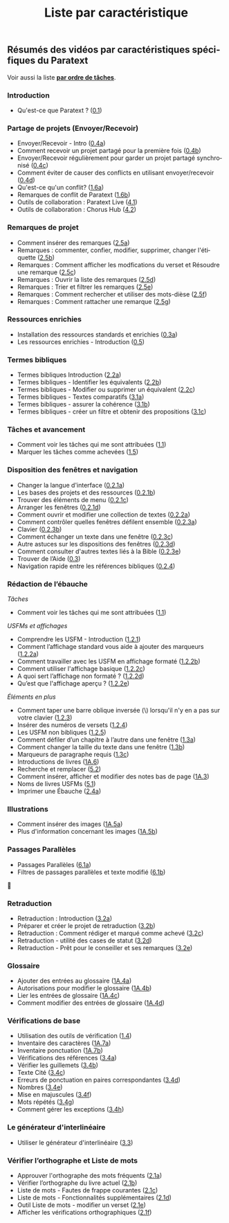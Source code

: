 ﻿---
lang: fr
title: Liste par caractéristique
sidebar_position: 2
---

## Résumés des vidéos par caractéristiques spécifiques du Paratext

Voir aussi la liste [**par ordre de tâches**](00-TOC-overview.md). 

### Introduction  
 
-   Qu'est-ce que Paratext ? ([0.1](01-Introduction/0.1.md))  

### Partage de projets (Envoyer/Recevoir)     
-  Envoyer/Recevoir - Intro ([0.4a](01-Introduction/0.4.Project-sharing/0.4a.md))  
-  Comment recevoir un projet partagé pour la première fois ([0.4b](01-Introduction/0.4.Project-sharing/0.4b.md))  
-  Envoyer/Recevoir régulièrement pour garder un projet partagé synchronisé ([0.4c](01-Introduction/0.4.Project-sharing/0.4c.md))  
-  Comment éviter de causer des conflicts en utilisant envoyer/recevoir ([0.4d](01-Introduction/0.4.Project-sharing/0.4d.md))  
-  Qu'est-ce qu'un conflit? ([1.6a](01-Introduction/0.4.Project-sharing/1.6a.md))  
-  Remarques de conflit de Paratext ([1.6b](01-Introduction/0.4.Project-sharing/1.6b.md))  
-  Outils de collaboration : Paratext Live ([4.1](05-Stage-4/4.1.md))  
-  Outils de collaboration : Chorus Hub ([4.2](05-Stage-4/4.2.md))  



### Remarques de projet   
-   Comment insérer des remarques ([2.5a](03-Stage-2/2.5-Project-notes/2.5a.md))  
-   Remarques : commenter, confier, modifier, supprimer, changer l'étiquette ([2.5b](03-Stage-2/2.5-Project-notes/2.5b.md))  
-   Remarques : Comment afficher les modfications du verset et Résoudre une remarque ([2.5c](03-Stage-2/2.5-Project-notes/2.5c.md))  
-   Remarques : Ouvrir la liste des remarques ([2.5d](03-Stage-2/2.5-Project-notes/2.5d.md))  
-   Remarques : Trier et filtrer les remarques ([2.5e](03-Stage-2/2.5-Project-notes/2.5e.md))  
-   Remarques : Comment rechercher et utiliser des mots-dièse ([2.5f](03-Stage-2/2.5-Project-notes/2.5f.md))  
-   Remarques : Comment rattacher une remarque ([2.5g](03-Stage-2/2.5-Project-notes/2.5g.md))  


### Ressources enrichies   
-  Installation des ressources standards et enrichies  ([0.3a](01-Introduction/0.5.Enhanced-resources/0.3a.md))  
-  Les ressources enrichies - Introduction ([0.5](01-Introduction/0.5.Enhanced-resources/0.5.md))  

### Termes bibliques  
-  Termes bibliques Introduction ([2.2a](03-Stage-2/2.2-Biblical-terms/2.2a.md))  
-  Termes bibliques - Identifier les équivalents ([2.2b](03-Stage-2/2.2-Biblical-terms/2.2b.md))  
-  Termes bibliques - Modifier ou supprimer un équivalent ([2.2c](03-Stage-2/2.2-Biblical-terms/2.2c.md))  
-  Termes bibliques - Textes comparatifs ([3.1a](04-Stage-3/3.1-Biblical-terms/3.1a.md))  
-  Termes bibliques - assurer la cohérence ([3.1b](04-Stage-3/3.1-Biblical-terms/3.1b.md))  
-  Termes bibliques - créer un filtre et obtenir des propositions ([3.1c](04-Stage-3/3.1-Biblical-terms/3.1c.md))  

### Tâches et avancement
- Comment voir les tâches qui me sont attribuées ([1.1](02-Stage-1/1.Drafting-editing/1.1.md))  
-  Marquer les tâches comme achevées ([1.5](02-Stage-1/4.Basic-checks/1.5.md))  

### Disposition des fenêtres et navigation
-   Changer la langue d'interface ([0.2.1a](01-Introduction/0.2.Navigation/0.2.1a.md))  
-  Les bases des projets et des ressources ([0.2.1b](01-Introduction/0.2.Navigation/0.2.1b.md))  
-   Trouver des éléments de menu ([0.2.1c](01-Introduction/0.2.Navigation/0.2.1c.md))  
-  Arranger les fenêtres ([0.2.1d](01-Introduction/0.2.Navigation/0.2.1d.md))  
-  Comment ouvrir et modifier  une collection de textes ([0.2.2a](01-Introduction/0.2.Navigation/0.2.2a.md))  
-  Comment contrôler quelles fenêtres défilent ensemble ([0.2.3a](01-Introduction/0.2.Navigation/0.2.3a.md))  
-  Clavier ([0.2.3b](01-Introduction/0.2.Navigation/0.2.3b.md))  
-  Comment échanger un texte dans une fenêtre ([0.2.3c](01-Introduction/0.2.Navigation/0.2.3c.md))  
-  Autre astuces sur les dispositions des fenêtres ([0.2.3d](01-Introduction/0.2.Navigation/0.2.3d.md))  
-  Comment consulter d'autres textes liés à la Bible ([0.2.3e](01-Introduction/0.2.Navigation/0.2.3e.md))  
-  Trouver de l’Aide ([0.3](01-Introduction/0.2.Navigation/0.3.md))  
-  Navigation rapide entre les références bibliques ([0.2.4](01-Introduction/0.2.Navigation/0.2.4.md))  

### Rédaction de l’ébauche
*Tâches*
- Comment voir les tâches qui me sont attribuées ([1.1](02-Stage-1/1.Drafting-editing/1.1.md))  
 
*USFMs et affichages*    
-  Comprendre les USFM -  Introduction ([1.2.1](02-Stage-1/2.USFM/1.2.1.md))  
-  Comment l’affichage standard vous aide à ajouter des marqueurs ([1.2.2a](02-Stage-1/2.USFM/1.2.2a.md))  
-  Comment travailler avec les USFM en affichage formaté ([1.2.2b](02-Stage-1/2.USFM/1.2.2b.md))  
-  Comment utiliser l'affichage basique ([1.2.2c](02-Stage-1/2.USFM/1.2.2c.md))  
-  A quoi sert l’affichage non formaté ? ([1.2.2d](02-Stage-1/2.USFM/1.2.2d.md))  
-  Qu’est que l'affichage aperçu ? ([1.2.2e](02-Stage-1/2.USFM/1.2.2e.md))  
   
*Éléments en plus*    
-  Comment taper une barre oblique inversée (\\) lorsqu'il n'y en a pas sur votre clavier ([1.2.3](02-Stage-1/1.Drafting-editing/1.2.3.md))  
-  Insérer des numéros de versets ([1.2.4](02-Stage-1/1.Drafting-editing/1.2.4.md))  
-  Les USFM non bibliques ([1.2.5](02-Stage-1/1.Drafting-editing/1.2.5.md))  
-  Comment défiler d’un chapitre à l’autre dans une fenêtre ([1.3a](02-Stage-1/1.Drafting-editing/1.3a.md))  
-  Comment changer la taille du texte dans une fenêtre ([1.3b](02-Stage-1/1.Drafting-editing/1.3b.md))  
-  Marqueurs de paragraphe requis ([1.3c](02-Stage-1/1.Drafting-editing/1.3c.md))  
-  Introductions de livres ([1A.6](02-Stage-1/5.Additional/1A.6.md))  
-  Recherche et remplacer ([5.2](06-Stage-5/5.2.md))  
-  Comment insérer, afficher et modifier des notes bas de page ([1A.3](02-Stage-1/5.Additional/1A.3.md))  
-  Noms de livres USFMs ([5.1](06-Stage-5/5.1.md))  
-  Imprimer une Ébauche ([2.4a](03-Stage-2/2.4a.md))  

### Illustrations
-  Comment insérer des images ([1A.5a](02-Stage-1/5.Additional/1A.5a.md))  
-  Plus d'information concernant les images ([1A.5b](02-Stage-1/5.Additional/1A.5b.md))  


### Passages Parallèles    
-  Passages Parallèles ([6.1a](07-Stage-6/6.1a.md))  
-  Filtres de passages parallèles et texte modifié ([6.1b](07-Stage-6/6.1b.md))  

📄

### Retraduction
-   Retraduction : Introduction ([3.2a](04-Stage-3/3.2-Back-translation/3.2a.md))  
-   Préparer et créer le projet de retraduction ([3.2b](04-Stage-3/3.2-Back-translation/3.2b.md))  
-   Retraduction : Comment rédiger et marqué comme achevé ([3.2c](04-Stage-3/3.2-Back-translation/3.2c.md))  
-   Retraduction - utilité des cases de statut ([3.2d](04-Stage-3/3.2-Back-translation/3.2d.md))  
-   Retraduction - Prêt pour le conseiller et ses remarques ([3.2e](04-Stage-3/3.2-Back-translation/3.2e.md))  
   
### Glossaire
-  Ajouter des entrées au glossaire ([1A.4a](02-Stage-1/5.Additional/1A.4a.md))  
-  Autorisations pour modifier le glossaire ([1A.4b](02-Stage-1/5.Additional/1A.4b.md))  
-  Lier les entrées de glossaire ([1A.4c](02-Stage-1/5.Additional/1A.4c.md))  
-  Comment modifier des entrées de glossaire ([1A.4d](02-Stage-1/5.Additional/1A.4d.md))  

### Vérifications de base   
-  Utilisation des outils de vérification ([1.4](02-Stage-1/4.Basic-checks/1.4.md))  
-  Inventaire des caractères ([1A.7a](02-Stage-1/4.Basic-checks/1A.7a.md))  
-  Inventaire ponctuation ([1A.7b](02-Stage-1/4.Basic-checks/1A.7b.md))  
-   Vérifications des références ([3.4a](04-Stage-3/3.4-Checks/3.4a.md))  
-   Vérifier les guillemets ([3.4b](04-Stage-3/3.4-Checks/3.4b.md))  
-   Texte Cité ([3.4c](04-Stage-3/3.4-Checks/3.4c.md))  
-   Erreurs de ponctuation en paires correspondantes ([3.4d](04-Stage-3/3.4-Checks/3.4d.md))  
-   Nombres ([3.4e](04-Stage-3/3.4-Checks/3.4e.md))  
-   Mise en majuscules ([3.4f](04-Stage-3/3.4-Checks/3.4f.md))  
-   Mots répétés ([3.4g](04-Stage-3/3.4-Checks/3.4g.md))  
-   Comment gérer les exceptions ([3.4h](04-Stage-3/3.4-Checks/3.4h.md))  
  
### Le générateur d'interlinéaire
-   Utiliser le générateur d'interlinéaire ([3.3](04-Stage-3/3.3-Custom-interlinears/3.3.md))  

### Vérifier l’orthographe et Liste de mots  
-  Approuver l'orthographe des mots fréquents ([2.1a](03-Stage-2/2.1-Spell-check-wordlist/2.1a.md))  
-  Vérifier l’orthographe du livre actuel ([2.1b](03-Stage-2/2.1-Spell-check-wordlist/2.1b.md))  
-  Liste de mots - Fautes de frappe courantes ([2.1c](03-Stage-2/2.1-Spell-check-wordlist/2.1c.md))  
-  Liste de mots - Fonctionnalités supplémentaires ([2.1d](03-Stage-2/2.1-Spell-check-wordlist/2.1d.md))  
-  Outil Liste de mots - modifier un verset ([2.1e](03-Stage-2/2.1-Spell-check-wordlist/2.1e.md))  
-  Afficher les vérifications orthographiques ([2.1f](03-Stage-2/2.1-Spell-check-wordlist/2.1f.md))  
